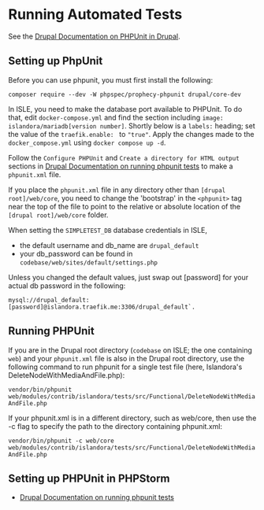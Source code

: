 # Running Automated Tests

See the [Drupal Documentation on PHPUnit in Drupal](https://www.drupal.org/docs/automated-testing/phpunit-in-drupal).

## Setting up PhpUnit

Before you can use phpunit, you must first install the following: 

`composer require --dev -W phpspec/prophecy-phpunit drupal/core-dev`

In ISLE, you need to make the database port available to PHPUnit. To do that, edit `docker-compose.yml` and find the section including `image: islandora/mariadb[version number]`. Shortly below is a `labels:` heading; set the value of the `traefik.enable: ` to `"true"`. Apply the changes made to the `docker_compose.yml` using `docker compose up -d`.

Follow the `Configure PHPUnit` and `Create a directory for HTML output` sections in [Drupal Documentation on running phpunit tests](https://www.drupal.org/docs/automated-testing/phpunit-in-drupal/running-phpunit-tests) to make a `phpunit.xml` file.

If you place the `phpunit.xml` file in any directory other than `[drupal root]/web/core`, you need to change the 'bootstrap' in the `<phpunit>` tag near the top of the file to point to the relative or absolute location of the `[drupal root]/web/core` folder.

When setting the `SIMPLETEST_DB` database credentials in ISLE, 
* the default username and db_name are `drupal_default`
* your db_password can be found in `codebase/web/sites/default/settings.php`

Unless you changed the default values, just swap out [password] for your actual db password in the following:

```
mysql://drupal_default:[password]@islandora.traefik.me:3306/drupal_default`.

```

## Running PHPUnit

If you are in the Drupal root directory (`codebase` on ISLE; the one containing `web`) and your `phpunit.xml` file is also in the Drupal root directory, use the following command to run phpunit for a single test file (here, Islandora's DeleteNodeWithMediaAndFile.php):

`vendor/bin/phpunit web/modules/contrib/islandora/tests/src/Functional/DeleteNodeWithMediaAndFile.php`

If your phpunit.xml is in a different directory, such as web/core, then use the -c flag to specify the path to the directory containing phpunit.xml:

`vendor/bin/phpunit -c web/core web/modules/contrib/islandora/tests/src/Functional/DeleteNodeWithMediaAndFile.php`

## Setting up PHPUnit in PHPStorm

* [Drupal Documentation on running phpunit tests](https://www.drupal.org/docs/automated-testing/phpunit-in-drupal/running-phpunit-tests-within-phpstorm)


